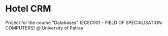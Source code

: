 Hotel CRM
=========

Project for the course "Databases" (ECEC901 - FIELD OF SPECIALISATION: COMPUTERS) @ University of Patras
